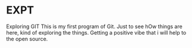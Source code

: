 # EXPT
Exploring GIT
This is my first program of Git.
Just to see hOw things are here, kind of exploring the things.
Getting a positive vibe that i will help to the open source.
